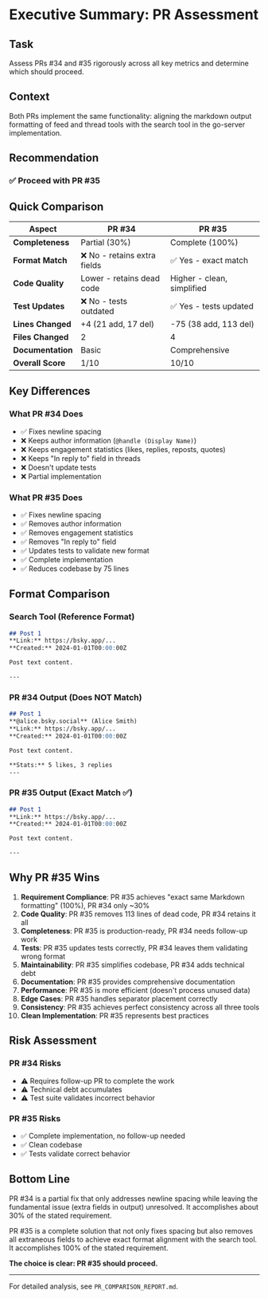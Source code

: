 # Executive Summary: PR Assessment

## Task
Assess PRs #34 and #35 rigorously across all key metrics and determine which should proceed.

## Context
Both PRs implement the same functionality: aligning the markdown output formatting of feed and thread tools with the search tool in the go-server implementation.

## Recommendation

### ✅ **Proceed with PR #35**

## Quick Comparison

| Aspect | PR #34 | PR #35 |
|--------|--------|--------|
| **Completeness** | Partial (30%) | Complete (100%) |
| **Format Match** | ❌ No - retains extra fields | ✅ Yes - exact match |
| **Code Quality** | Lower - retains dead code | Higher - clean, simplified |
| **Test Updates** | ❌ No - tests outdated | ✅ Yes - tests updated |
| **Lines Changed** | +4 (21 add, 17 del) | -75 (38 add, 113 del) |
| **Files Changed** | 2 | 4 |
| **Documentation** | Basic | Comprehensive |
| **Overall Score** | 1/10 | 10/10 |

## Key Differences

### What PR #34 Does
- ✅ Fixes newline spacing
- ❌ Keeps author information (`@handle (Display Name)`)
- ❌ Keeps engagement statistics (likes, replies, reposts, quotes)
- ❌ Keeps "In reply to" field in threads
- ❌ Doesn't update tests
- ❌ Partial implementation

### What PR #35 Does
- ✅ Fixes newline spacing
- ✅ Removes author information
- ✅ Removes engagement statistics
- ✅ Removes "In reply to" field
- ✅ Updates tests to validate new format
- ✅ Complete implementation
- ✅ Reduces codebase by 75 lines

## Format Comparison

### Search Tool (Reference Format)
```markdown
## Post 1
**Link:** https://bsky.app/...
**Created:** 2024-01-01T00:00:00Z

Post text content.

---
```

### PR #34 Output (Does NOT Match)
```markdown
## Post 1
**@alice.bsky.social** (Alice Smith)
**Link:** https://bsky.app/...
**Created:** 2024-01-01T00:00:00Z

Post text content.

**Stats:** 5 likes, 3 replies
---
```

### PR #35 Output (Exact Match ✅)
```markdown
## Post 1
**Link:** https://bsky.app/...
**Created:** 2024-01-01T00:00:00Z

Post text content.

---
```

## Why PR #35 Wins

1. **Requirement Compliance**: PR #35 achieves "exact same Markdown formatting" (100%), PR #34 only ~30%
2. **Code Quality**: PR #35 removes 113 lines of dead code, PR #34 retains it all
3. **Completeness**: PR #35 is production-ready, PR #34 needs follow-up work
4. **Tests**: PR #35 updates tests correctly, PR #34 leaves them validating wrong format
5. **Maintainability**: PR #35 simplifies codebase, PR #34 adds technical debt
6. **Documentation**: PR #35 provides comprehensive documentation
7. **Performance**: PR #35 is more efficient (doesn't process unused data)
8. **Edge Cases**: PR #35 handles separator placement correctly
9. **Consistency**: PR #35 achieves perfect consistency across all three tools
10. **Clean Implementation**: PR #35 represents best practices

## Risk Assessment

### PR #34 Risks
- ⚠️ Requires follow-up PR to complete the work
- ⚠️ Technical debt accumulates
- ⚠️ Test suite validates incorrect behavior

### PR #35 Risks
- ✅ Complete implementation, no follow-up needed
- ✅ Clean codebase
- ✅ Tests validate correct behavior

## Bottom Line

PR #34 is a partial fix that only addresses newline spacing while leaving the fundamental issue (extra fields in output) unresolved. It accomplishes about 30% of the stated requirement.

PR #35 is a complete solution that not only fixes spacing but also removes all extraneous fields to achieve exact format alignment with the search tool. It accomplishes 100% of the stated requirement.

**The choice is clear: PR #35 should proceed.**

---

For detailed analysis, see `PR_COMPARISON_REPORT.md`.
